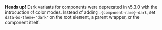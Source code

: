 **Heads up!** Dark variants for components were deprecated in v5.3.0 with the introduction of color modes. Instead of adding `.{component-name}-dark`, set `data-bs-theme="dark"` on the root element, a parent wrapper, or the component itself.
